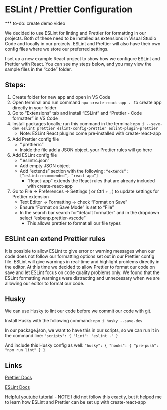 # ESLint / Prettier Configuration

*** to-do: create demo video

We decided to use ESLint for linting and Prettier for formatting in our projects. Both of these need to be installed as extensions in Visual Studio Code and locally in our projects. ESLint and Prettier will also have their own config files where we store our preferred settings.

I set up a new example React project to show how we configure ESLint and Prettier with React. You can see my steps below, and you may view the sample files in the “code” folder.

## Steps:

1. Create folder for new app and open in VS Code
2. Open terminal and run command `npx create-react-app . ` to create app directly in your folder
3. Go to “Extensions” tab and install “ESLint” and “Prettier - Code formatter” in VS Code
4. Install packages locally; run this command in the terminal: `npm i --save-dev eslint prettier eslint-config-prettier eslint-plugin-prettier`
    - Note: ESLint React plugins come pre-installed with create-react-app
5. Add Prettier config file
    - “.prettierrc”
    - Inside the file add a JSON object, your Prettier rules will go here
6. Add ESLint config file
    - “.eslintrc.json”
    - Add empty JSON object
    - Add “extends” section with the following: `“extends”: [“eslint:recommended”, “react-app”]`
        - “React-app” extends the React rules that are already included with create-react-app
7. Go to File -> Preferences -> Settings ( or Ctrl + , ) to update settings for Prettier extension
    - Text Editor -> Formatting -> check “Format on Save”
    - Ensure “Format on Save Mode” is set to “File”
    - In the search bar search for“default formatter” and in the dropdown select “esbenp.prettier-vscode”
        - This allows prettier to format all our file types

## ESLint can extend Prettier rules

It is possible to allow ESLint to give error or warning messages when our code does not follow our formatting options set out in our Prettier config file. ESLint will give warnings in real-time and highlight problems directly in the editor. At this time we decided to allow Prettier to format our code on save and let ESLint focus on code quality problems only. We found that the ESLint formatting warnings were distracting and unnecessary when we are allowing our editor to format our code.

## Husky

We can use Husky to lint our code before we commit our code with git.

Install Husky with the following command: `npm i husky --save-dev`

In our package.json, we want to have this in our scripts, so we can run it in the command line:
`"scripts": { "lint": "eslint ." }`

And include this Husky config as well:
`"husky": { "hooks": { "pre-push": "npm run lint" } }`

## Links

[Prettier Docs](https://prettier.io/docs/en/install.html)

[ESLint Docs](https://eslint.org/docs/user-guide/getting-started)

[Helpful youtube tutorial](https://www.youtube.com/watch?v=bfyI9yl3qfE) - NOTE I did not follow this exactly, but it helped me to learn how ESLint and Prettier can be set up with create-react-app
